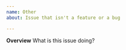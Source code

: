 ```yaml
---
name: Other
about: Issue that isn't a feature or a bug

---
```


**Overview**
What is this issue doing?
